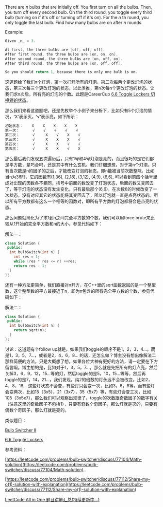 There are _n_ bulbs that are initially off. You first turn on all the bulbs. Then, you turn off every second bulb. On the third round, you toggle every third bulb (turning on if it's off or turning off if it's on). For the _n_ th round, you only toggle the last bulb. Find how many bulbs are on after _n_ rounds.

Example:

```cpp
Given _n_ = 3.   

At first, the three bulbs are [off, off, off].
After first round, the three bulbs are [on, on, on].
After second round, the three bulbs are [on, off, on].
After third round, the three bulbs are [on, off, off].   

So you should return 1, because there is only one bulb is on.
```

这道题给了我们n个灯泡，第一次打开所有的灯泡，第二次每两个更改灯泡的状态，第三次每三个更改灯泡的状态，以此类推，第n次每n个更改灯泡的状态。让我们求n次后，所有亮的灯泡的个数。此题是CareerCup [6.6 Toggle Lockers 切换锁的状态](http://www.cnblogs.com/grandyang/p/4762885.html)。

那么我们来看这道题吧，还是先枚举个小例子来分析下，比如只有5个灯泡的情况，'X'表示灭，‘√’表示亮，如下所示：

```cpp
初始状态：    X    X    X    X    X
第一次：      √    √    √    √    √
第二次：      √     X    √    X    √
第三次：      √     X    X    X    √
第四次：      √     X    X    √    √
第五次：      √     X    X    √    X
```

那么最后我们发现五次遍历后，只有1号和4号灯泡是亮的，而且很巧的是它们都是平方数，是巧合吗，还是其中有什么玄机。我们仔细想想，对于第n个灯泡，只有当次数是n的因子的之后，才能改变灯泡的状态，即n能被当前次数整除，比如当n为36时，它的因数有(1,36), (2,18), (3,12), (4,9), (6,6), 可以看到前四个括号里成对出现的因数各不相同，括号中前面的数改变了灯泡状态，后面的数又变回去了，等于灯泡的状态没有发生变化，只有最后那个(6,6)，在次数6的时候改变了一次状态，没有对应其它的状态能将其变回去了，所以灯泡就一直是点亮状态的。所以所有平方数都有这么一个相等的因数对，即所有平方数的灯泡都将会是点亮的状态。

那么问题就简化为了求1到n之间完全平方数的个数，我们可以用force brute来比较从1开始的完全平方数和n的大小，参见代码如下：

解法一：

```cpp
class Solution {
 public:
  int bulbSwitch(int n) {
    int res = 1;
    while (res * res <= n) ++res;
    return res - 1;
  }
};
```

还有一种方法更简单，我们直接对n开方，在C++里的sqrt函数返回的是一个整型数，这个整型数的平方最接近于n，即为n包含的所有完全平方数的个数，参见代码如下：

解法二：

```cpp
class Solution {
 public:
  int bulbSwitch(int n) {
    return sqrt(n);
  }
};
```

讨论：这道题有个follow up就是，如果我们toggle的顺序不是1，2，3，4...，而是1，3，5，7...，或者是2，4，6，8... 的话，还怎么做？博主没有想出像解法二那样简便的方法，只是大概想了想，如果各位大神有更好的方法，请一定要在下方留言啊。博主想的是，比如对于1，3，5，7...，那么就是先把所有的灯点亮，然后关掉3，6，9，12，15...等的灯，然后toggle的是5，10，15...等等，然后再toggle的是7，14，21...，我们发现，纯2的倍数的灯永远不会被改变，比如2，4，8，16... 这些灯状态不会变，有些灯只会变一次，比如3，6，9等，而有些灯会变两次，比如15（3x5），21（3x7），35（5x7）等，有些灯会变三次，比如105（3x5x7），那么我们可以观察出规律了，toggle的次数跟奇数因子的数字有关（注意这里的奇数因子不包括1），只要有奇数个奇因子，那么灯就是灭的，只要有偶数个奇因子，那么灯就是亮的。

类似题目：

[Bulb Switcher II](http://www.cnblogs.com/grandyang/p/7595595.html)

[6.6 Toggle Lockers](http://www.cnblogs.com/grandyang/p/4762885.html)

参考资料：

[https://leetcode.com/problems/bulb-switcher/discuss/77104/Math-solution](https://leetcode.com/problems/bulb-switcher/discuss/77104/Math-solution)..

[](<https://leetcode.com/problems/bulb-switcher/discuss/77112/Share-my-o(1)-solution-with-explanation>)[https://leetcode.com/problems/bulb-switcher/discuss/77112/Share-my-o(1)-solution-with-explanation](<https://leetcode.com/problems/bulb-switcher/discuss/77112/Share-my-o(1)-solution-with-explanation>)

[LeetCode All in One 题目讲解汇总(持续更新中...)](http://www.cnblogs.com/grandyang/p/4606334.html)
